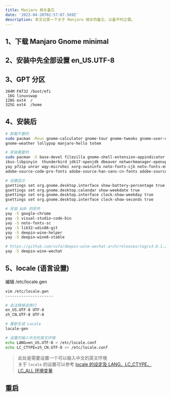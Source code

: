 ```yaml
---
title: Manjaro 相关备忘
date: '2023-04-28T02:57:07.569Z'
description: 本文记录一下关于 Manjaro 相关的备忘，以备不时之需。
---
```


## 1、下载 Manjaro Gnome minimal

## 2、安装中先全部设置 en_US.UTF-8

## 3、GPT 分区

```
384M FAT32 /boot/efi
 16G linuxswap
128G ext4  /
325G ext4  /home
```

## 4、安装后

```bash
# 卸载不要的
sudo pacman -Rnus gnome-calculator gnome-tour gnome-tweaks gnome-user-docs \
gnome-weather lollypop manjaro-hello totem

# 安装需要的
sudo pacman -S base-devel filezilla gnome-shell-extension-appindicator vim \
ibus-libpinyin  thunderbird jdk17-openjdk dbeaver networkmanager-openvpn neovim \
yay p7zip unrar wqy-microhei xorg-xwininfo noto-fonts-cjk noto-fonts-emoji \
adobe-source-code-pro-fonts adobe-source-han-sans-cn-fonts adobe-source-han-serif-cn-fonts \

# 设置显示
gsettings set org.gnome.desktop.interface show-battery-percentage true
gsettings set org.gnome.desktop.calendar show-weekdate true
gsettings set org.gnome.desktop.interface clock-show-weekday true
gsettings set org.gnome.desktop.interface clock-show-seconds true

# 安装 AUR 的软件
yay -S google-chrome
yay -S visual-studio-code-bin
yay -S noto-fonts-sc
yay -S lib32-udis86-git
yay -S deepin-wine-helper
yay -S deepin-wine6-stable

# https://github.com/vufa/deepin-wine-wechat-arch/releases/tag/v3.8.1.26-1
yay -S deepin-wine-wechat
```

## 5、locale (语言设置)

编辑 /etc/locale.gen

```bash
vim /etc/locale.gen
---------------------

# 去注释掉这两行
en_US.UTF-8 UTF-8
zh_CN.UTF-8 UTF-8

# 重新生成 Locale
locale-gen

# 设置可输入中文的英文环境
echo LANG=en_US.UTF-8 > /etc/locale.conf
echo LC_CTYPE=zh_CN.UTF-8 >> /etc/locale.conf
```

> 此处是需要设置一个可以输入中文的英文环境 <br />
> 关于 `locale` 的设置可以参考 [locale 的设定及 LANG、LC_CTYPE、LC_ALL 环境变量](https://www.cnblogs.com/xlmeng1988/archive/2013/01/16/locale.html)

## 重启
